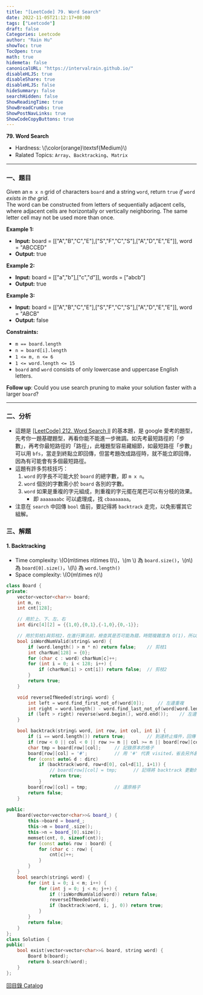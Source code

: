 ```yaml
---
title: "[LeetCode] 79. Word Search"
date: 2022-11-05T21:12:17+08:00
tags: ["Leetcode"]
draft: false
Categories: Leetcode
author: "Rain Hu"
showToc: true
TocOpen: true
math: true
hidemeta: false
canonicalURL: "https://intervalrain.github.io/"
disableHLJS: true
disableShare: true
disableHLJS: false
hideSummary: false
searchHidden: false
ShowReadingTime: true
ShowBreadCrumbs: true
ShowPostNavLinks: true
ShowCodeCopyButtons: true
---
```

**79. Word Search**
+ Hardness: \\(\color{orange}\textsf{Medium}\\)
+ Ralated Topics: `Array`、`Backtracking`、`Matrix`
---
### 一、題目
Given an `m x n` grid of characters `board` and a string `word`, return `true` *if* `word` *exists in the grid*.  
The word can be constructed from letters of sequentially adjacent cells, where adjacent cells are horizontally or vertically neighboring. The same letter cell may not be used more than once.

**Example 1:**  
+ **Input:** board = [["A","B","C","E"],["S","F","C","S"],["A","D","E","E"]], word = "ABCCED"  
+ **Output:** true  

**Example 2:**  
+ **Input:** board = [["a","b"],["c","d"]], words = ["abcb"]  
+ **Output:** true  

**Example 3:**  
+ **Input:** board = [["A","B","C","E"],["S","F","C","S"],["A","D","E","E"]], word = "ABCB"  
+ **Output:** false  

**Constraints:**
+ `m == board.length`  
+ `n = board[i].length`  
+ `1 <= m, n <= 6`  
+ `1 <= word.length <= 15`  
+ `board` and `word` consists of only lowercase and uppercase English letters.  

**Follow up**: Could you use search pruning to make your solution faster with a larger `board`?  

---

### 二、分析
+ 這題是 [[LeetCode] 212. Word Search II](/posts/leetcode/212) 的基本題，是 google 愛考的題型，先考你一題基礎題型，再看你能不能進一步微調。如先考最短路徑的「步數」，再考你最短路徑的「路徑」，此種題型容易藏細節，如最短路徑「步數」可以用 `bfs`，當走到終點立即回傳，但當考題改成路徑時，就不能立即回傳，因為有可能會有多個最短路徑。
+ 這題有許多剪枝技巧：  
    1. `word` 的字長不可能大於 `board` 的總字數，即 `m x n`。
    2. `word` 個別的字數需小於 `board` 各別的字數。
    3. `word` 如果是重複的字元組成，則重複的字元擺在尾巴可以有分枝的效果。
        + 即 `aaaaaaabc` 可以處理成，找 `cbaaaaaaa`。
+ 注意在 `search` 中回傳 `bool` 值前，要記得將 `backtrack` 走完，以免影響其它組解。

### 三、解題
#### 1. Backtracking
+ Time complexity: \\(O(m\times n\times l)\\)，\\(m \\) 為 `board.size()`，\\(n\\) 為 `board[0].size()`，\\(l\\) 為 `word.length()`
+ Space complexity: \\(O(m\times n)\\)
```C++
class Board {
private:
    vector<vector<char>> board;
    int m, n;
    int cnt[128];

    // 用於上、下、左、右
    int dirc[4][2] = {{1,0},{0,1},{-1,0},{0,-1}};

    // 用於剪枝1與剪枝2，在進行算法前，檢查其是否可能為錯，時間複雜度為 O(1)，所以可以大大降低耗時。
    bool isWordNumValid(string& word) {
        if (word.length() > m * n) return false;    // 剪枝1
        int charNum[128] = {0};
        for (char c : word) charNum[c]++;
        for (int i = 0; i < 128; i++) {
            if (charNum[i] > cnt[i]) return false;  // 剪枝2
        }
        return true;
    }

    void reverseIfNeeded(string& word) {
        int left = word.find_first_not_of(word[0]);     // 左邊重複
        int right = word.length() - word.find_last_not_of(word[word.length()-1]);       // 右邊重複
        if (left > right) reverse(word.begin(), word.end());    // 左邊重複較長，則翻轉字串
    }

    bool backtrack(string& word, int row, int col, int i) {
        if (i == word.length()) return true;        // 到達終止條件，回傳 true
        if (row < 0 || col < 0 || row >= m || col >= n || board[row][col] != word[i]) return false;     // out of bound 或不符合
        char tmp = board[row][col];     // 記錄原本的格子
        board[row][col] = '#';          // 用 '#' 代表 visited，省去另外創一個 visited 來記錄是否拜訪過
        for (const auto& d : dirc)
            if (backtrack(word, row+d[0], col+d[1], i+1)) {
                // board[row][col] = tmp;      // 記得將 backtrack 更動的部分走完，以免影響其它組解
                return true;
            }
        board[row][col] = tmp;          // 還原格子
        return false;
    }
    
public:
    Board(vector<vector<char>>& board_) {
        this->board = board_;
        this->m = board_.size();
        this->n = board_[0].size();
        memset(cnt, 0, sizeof(cnt));
        for (const auto& row : board) {
            for (char c : row) {
                cnt[c]++;
            }
        }
    }
    bool search(string& word) {
        for (int i = 0; i < m; i++) {
            for (int j = 0; j < n; j++) {
                if (!isWordNumValid(word)) return false;
                reverseIfNeeded(word);
                if (backtrack(word, i, j, 0)) return true;
            }
        }
        return false;
    }
};
class Solution {
public:
    bool exist(vector<vector<char>>& board, string word) {
        Board b(board);
        return b.search(word);
    }
};
```
[回目錄 Catalog](/posts/leetcode)
